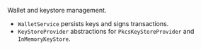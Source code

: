 Wallet and keystore management.

- `WalletService` persists keys and signs transactions.
- `KeyStoreProvider` abstractions for `PkcsKeyStoreProvider` and `InMemoryKeyStore`.
